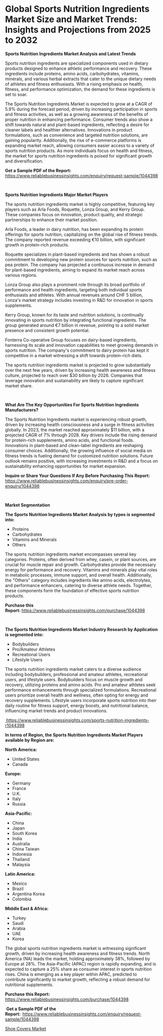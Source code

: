 <p><h1>Global Sports Nutrition Ingredients Market Size and Market Trends: Insights and Projections from 2025 to 2032</h1></p><p><strong>Sports Nutrition Ingredients Market Analysis and Latest Trends</strong></p>
<p><p>Sports nutrition ingredients are specialized components used in dietary products designed to enhance athletic performance and recovery. These ingredients include proteins, amino acids, carbohydrates, vitamins, minerals, and various herbal extracts that cater to the unique dietary needs of athletes and fitness enthusiasts. With a rising emphasis on health, fitness, and performance optimization, the demand for these ingredients is set to soar.</p><p>The Sports Nutrition Ingredients Market is expected to grow at a CAGR of 5.9% during the forecast period, driven by increasing participation in sports and fitness activities, as well as a growing awareness of the benefits of proper nutrition in enhancing performance. Consumer trends also show a shift towards natural and plant-based ingredients, reflecting a desire for cleaner labels and healthier alternatives. Innovations in product formulations, such as convenience and targeted nutrition solutions, are gaining popularity. Additionally, the rise of e-commerce platforms is expanding market reach, allowing consumers easier access to a variety of sports nutrition products. As more individuals focus on health and fitness, the market for sports nutrition ingredients is poised for significant growth and diversification.</p></p>
<p><strong>Get a Sample PDF of the Report:&nbsp;</strong> <a href="https://www.reliablebusinessinsights.com/enquiry/request-sample/1044398?utm_campaign=2301&utm_medium=2&utm_source=Github&utm_content=ia&utm_term=05042025&utm_id=sports-nutrition-ingredients">https://www.reliablebusinessinsights.com/enquiry/request-sample/1044398</a></p>
<p>&nbsp;</p>
<p><strong>Sports Nutrition Ingredients Major Market Players</strong></p>
<p><p>The sports nutrition ingredients market is highly competitive, featuring key players such as Arla Foods, Roquette, Lonza Group, and Kerry Group. These companies focus on innovation, product quality, and strategic partnerships to enhance their market position.</p><p>Arla Foods, a leader in dairy nutrition, has been expanding its protein offerings for sports nutrition, capitalizing on the global rise of fitness trends. The company reported revenue exceeding €10 billion, with significant growth in protein-rich products.</p><p>Roquette specializes in plant-based ingredients and has shown a robust commitment to developing new protein sources for sports nutrition, such as pea protein. The company has projected a continuous increase in demand for plant-based ingredients, aiming to expand its market reach across various regions.</p><p>Lonza Group also plays a prominent role through its broad portfolio of performance and health ingredients, targeting both individual sports enthusiasts and athletes. With annual revenues around CHF 5 billion, Lonza's market strategy includes investing in R&D for innovation in sports supplements.</p><p>Kerry Group, known for its taste and nutrition solutions, is continually innovating in sports nutrition by integrating functional ingredients. The group generated around €7 billion in revenue, pointing to a solid market presence and consistent growth potential.</p><p>Fonterra Co-operative Group focuses on dairy-based ingredients, harnessing its scale and innovation capabilities to meet growing demands in sports nutrition. The company's commitment to dairy protein has kept it competitive in a market witnessing a shift towards protein-rich diets.</p><p>The sports nutrition ingredients market is projected to grow substantially over the next few years, driven by increasing health awareness and fitness culture, projected to reach over $30 billion by 2026. Companies that leverage innovation and sustainability are likely to capture significant market share.</p></p>
<p>&nbsp;</p>
<p><strong>What Are The Key Opportunities For Sports Nutrition Ingredients Manufacturers?</strong></p>
<p><p>The Sports Nutrition Ingredients market is experiencing robust growth, driven by increasing health consciousness and a surge in fitness activities globally. In 2023, the market reached approximately $11 billion, with a projected CAGR of 7% through 2028. Key drivers include the rising demand for protein-rich supplements, amino acids, and functional foods. Innovations in plant-based and clean-label ingredients are reshaping consumer choices. Additionally, the growing influence of social media on fitness trends is fueling demand for customized nutrition solutions. Future outlook remains positive, with increasing investments in R&D and a focus on sustainability enhancing opportunities for market expansion.</p></p>
<p><strong>Inquire or Share Your Questions If Any Before Purchasing This Report:</strong> <a href="https://www.reliablebusinessinsights.com/enquiry/pre-order-enquiry/1044398?utm_campaign=2301&utm_medium=2&utm_source=Github&utm_content=ia&utm_term=05042025&utm_id=sports-nutrition-ingredients">https://www.reliablebusinessinsights.com/enquiry/pre-order-enquiry/1044398</a></p>
<p>&nbsp;</p>
<p><strong>Market Segmentation</strong></p>
<p><strong>The Sports Nutrition Ingredients Market Analysis by types is segmented into:</strong></p>
<p><ul><li>Proteins</li><li>Carbohydrates</li><li>Vitamins and Minerals</li><li>Others</li></ul></p>
<p><p>The sports nutrition ingredients market encompasses several key categories. Proteins, often derived from whey, casein, or plant sources, are crucial for muscle repair and growth. Carbohydrates provide the necessary energy for performance and recovery. Vitamins and minerals play vital roles in metabolic processes, immune support, and overall health. Additionally, the "Others" category includes ingredients like amino acids, electrolytes, and performance enhancers, catering to diverse athlete needs. Together, these components form the foundation of effective sports nutrition products.</p></p>
<p><strong>Purchase this Report:&nbsp;</strong><a href="https://www.reliablebusinessinsights.com/purchase/1044398?utm_campaign=2301&utm_medium=2&utm_source=Github&utm_content=ia&utm_term=05042025&utm_id=sports-nutrition-ingredients">https://www.reliablebusinessinsights.com/purchase/1044398</a></p>
<p>&nbsp;</p>
<p><strong>The Sports Nutrition Ingredients Market Industry Research by Application is segmented into:</strong></p>
<p><ul><li>Bodybuilders</li><li>Pro/Amateur Athletes</li><li>Recreational Users</li><li>Lifestyle Users</li></ul></p>
<p><p>The sports nutrition ingredients market caters to a diverse audience including bodybuilders, professional and amateur athletes, recreational users, and lifestyle users. Bodybuilders focus on muscle growth and recovery, utilizing proteins and amino acids. Pro and amateur athletes seek performance enhancements through specialized formulations. Recreational users prioritize overall health and wellness, often opting for energy and recovery supplements. Lifestyle users incorporate sports nutrition into their daily routine for fitness support, energy boosts, and nutritional balance, influencing market trends and product innovations.</p></p>
<p><a href="https://www.reliablebusinessinsights.com/sports-nutrition-ingredients-r1044398?utm_campaign=2301&utm_medium=2&utm_source=Github&utm_content=ia&utm_term=05042025&utm_id=sports-nutrition-ingredients">&nbsp;https://www.reliablebusinessinsights.com/sports-nutrition-ingredients-r1044398</a></p>
<p><strong>In terms of Region, the Sports Nutrition Ingredients Market Players available by Region are:</strong></p>
<p>
    <p> <strong> North America: </strong>
        <ul>
            <li>United States</li>
            <li>Canada</li>
        </ul>
        </p> 
    <p> <strong> Europe: </strong>
        <ul>
            <li>Germany</li>
            <li>France</li>
            <li>U.K.</li>
            <li>Italy</li>
            <li>Russia</li>
        </ul>
        </p> 
    <p> <strong> Asia-Pacific: </strong>
        <ul>
            <li>China</li>
            <li>Japan</li>
            <li>South Korea</li>
            <li>India</li>
            <li>Australia</li>
            <li>China Taiwan</li>
            <li>Indonesia</li>
            <li>Thailand</li>
            <li>Malaysia</li>
        </ul>
        </p> 
    <p> <strong> Latin America: </strong>
        <ul>
            <li>Mexico</li>
            <li>Brazil</li>
            <li>Argentina Korea</li>
            <li>Colombia</li>
        </ul>
        </p> 
    <p> <strong> Middle East & Africa: </strong>
        <ul>
            <li>Turkey</li>
            <li>Saudi</li>
            <li>Arabia</li>
            <li>UAE</li>
            <li>Korea</li>
        </ul>
    </p>
    </p>
<p><p>The global sports nutrition ingredients market is witnessing significant growth, driven by increasing health awareness and fitness trends. North America (NA) leads the market, holding approximately 38%, followed by Europe at 28%. The Asia-Pacific (APAC) region is rapidly expanding, and is expected to capture a 25% share as consumer interest in sports nutrition rises. China is emerging as a key player within APAC, predicted to contribute significantly to market growth, reflecting a robust demand for nutritional supplements.</p></p>
<p><strong>Purchase this Report: </strong><a href="https://www.reliablebusinessinsights.com/purchase/1044398?utm_campaign=2301&utm_medium=2&utm_source=Github&utm_content=ia&utm_term=05042025&utm_id=sports-nutrition-ingredients">https://www.reliablebusinessinsights.com/purchase/1044398</a></p>
<p>&nbsp;<strong>Get a Sample PDF of the Report:&nbsp;&nbsp;</strong><a href="https://www.reliablebusinessinsights.com/enquiry/request-sample/1044398?utm_campaign=2301&utm_medium=2&utm_source=Github&utm_content=ia&utm_term=05042025&utm_id=sports-nutrition-ingredients">https://www.reliablebusinessinsights.com/enquiry/request-sample/1044398</a></p>
<p><strong></strong></p>
<p><p><a href="https://github.com/kbollin866/Market-Research-Report-List-1/blob/main/shoe-covers-market.md?utm_campaign=2301&utm_medium=2&utm_source=Github&utm_content=ia&utm_term=05042025&utm_id=sports-nutrition-ingredients">Shoe Covers Market</a></p></p>